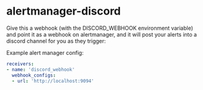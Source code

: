 # alertmanager-discord

Give this a webhook (with the DISCORD_WEBHOOK environment variable) and point it as a webhook on alertmanager, and it will post your alerts into a discord channel for you as they trigger:

Example alert manager config:

```yaml
receivers:
- name: 'discord_webhook'
  webhook_configs:
  - url: 'http://localhost:9094'
```

